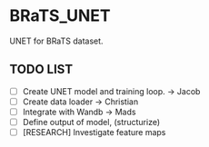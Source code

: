 # BRaTS_UNET
UNET for BRaTS dataset.


## TODO LIST
- [ ] Create UNET model and training loop. -> Jacob
- [ ] Create data loader -> Christian
- [ ] Integrate with Wandb -> Mads
- [ ] Define output of model, (structurize)
- [ ] [RESEARCH] Investigate feature maps
